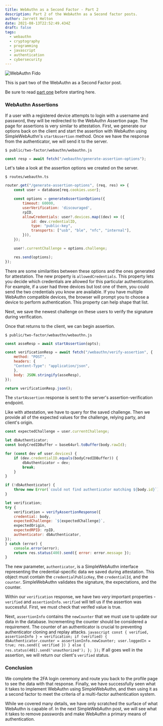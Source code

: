 ```yaml
---
title: WebAuthn as a Second Factor - Part 2
description: Part 2 of the WebAuthn as a Second factor posts.
author: Jarrett Helton
date: 2021-08-13T22:52:49.434Z
draft: false
tags:
  - webauthn
  - cryptography
  - programming
  - javascript
  - authentication
  - cybersecurity
---
```


![WebAuthn Fido](blob:https://jarretthelton.dev/2430c93c-f6d6-437d-8a02-e67c72198325 "WebAuthn Fido")

This is part two of the WebAuthn as a Second Factor post.

Be sure to read [part one](https://jarretthelton.dev/posts/webauthn-as-a-second-factor-part-1/) before starting here.

### WebAuthn Assertions

If a user with a registered device attempts to login with a username and password, they will be redirected to the WebAuthn Assertion page. The page for assertions is very similar to attestation. First, we generate our options back on the client and start the assertion with WebAuthn using SimpleWebAuthn's `startAssertion` method. Once we have the response from the authenticator, we will send it to the server.


`$ public/two-factor/webauthn/webauthn.js`
```javascript
const resp = await fetch("/webauthn/generate-assertion-options");
```


Let's take a look at the assertion options we created on the server.


`$ routes/webauthn.ts`
```javascript
router.get("/generate-assertion-options", (req, res) => {
	const user = database[req.cookies.user];

	const options = generateAssertionOptions({
		timeout: 60000,
		userVerification: 'discouraged',
		rpID,
		allowCredentials: user?.devices.map((dev) => ({
			id: dev.credentialID,
			type: "public-key",
			transports: ["usb", "ble", "nfc", "internal"],
		})),
	});

	user!.currentChallenge = options.challenge;

	res.send(options);
});
```

There are some similarities between these options and the ones generated for attestation. The new property is `allowedCredentials`. This property lets you decide which credentials are allowed for this particular authentication. For example, if a user had three devices but lost one of them, you could send the two credentials you know are available. If you have multiple WebAuthn compatible devices, the browser will prompt you to choose a device to perform authentication. This property can help shape that list.

Next, we save the newest challenge on these users to verify the signature during verification.

Once that returns to the client, we can begin assertion.

`$ public/two-factor/webauthn/webauthn.js`
```javascript
const asseResp = await startAssertion(opts);

const verificationResp = await fetch("/webauthn/verify-assertion", {
	method: "POST",
	headers: {
	"Content-Type": "application/json",
	},
	body: JSON.stringify(asseResp),
});

return verificationResp.json();
```

The `startAssertion` response is sent to the server's assertion-verification endpoint.

Like with attestation, we have to query for the saved challenge. Then we provide all of the expected values for the challenge, relying party, and client's origin.

```javascript
const expectedChallenge = user.currentChallenge;

let dbAuthenticator;
const bodyCredIDBuffer = base64url.toBuffer(body.rawId);

for (const dev of user.devices) {
	if (dev.credentialID.equals(bodyCredIDBuffer)) {
		dbAuthenticator = dev;
		break;
	}	
}

if (!dbAuthenticator) {
	throw new Error(`could not find authenticator matching ${body.id}`);
}

let verification;
try {
	verification = verifyAssertionResponse({
	credential: body,
	expectedChallenge: `${expectedChallenge}`,
	expectedOrigin,
	expectedRPID: rpID,
	authenticator: dbAuthenticator,
});
} catch (error) {
	console.error(error);
	return res.status(400).send({ error: error.message });
}

```

The new parameter, `authenticator`, is a SimpleWebAuthn interface representing the credential-specific data we saved during attestation. This object must contain the `credentialPublicKey`, the `credentialId`, and the `counter`. SimpleWebAuthn validates the signature, the expectations, and the counter. 

Within our `verification` response, we have two _very_ important properties - `verified` and `assertionInfo`. `verified` will tell us if the assertion was successful. First, we must check that verifed value is true.



Next, `assertionInfo` contains the `newCounter` that we must use to update our data in the database. Incrementing the counter should be considered a requirement. The counter of an authenticator is crucial to preventing authenticator cloning and replay attacks. `javascript const { verified, assertionInfo } = verification; if (verified) { dbAuthenticator.counter = assertionInfo.newCounter; user.loggedIn = true; res.send({ verified }) } else { res.status(401).send('unauthorized'); }; });` If all goes well in the assertion, we will return our client's `verified` status.

### Conclusion


We complete the 2FA login ceremony and route you back to the profile page to see the data with that response. Finally, we have successfully seen what it takes to implement WebAuthn using SimpleWebAuthn, and then using it as a second factor to meet the criteria of a multi-factor authentication system.

While we covered many details, we have only scratched the surface of what WebAuthn is capable of. In the next SimpleWebAuthn post, we will see what it takes to remove passwords and make WebAuthn a primary means of authentication.
